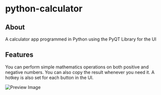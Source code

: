 # python-calculator

## About
 A calculator app programmed in Python using the PyQT Library for the UI
 
## Features
 You can perform simple mathematics operations on both positive and negative numbers. You can also copy the result whenever you need it. A hotkey is also set for each button in the UI.

![Preview Image](https://raw.githubusercontent.com/matin-biabanpour/python-calculator/main/images/preview.png?raw=true)

